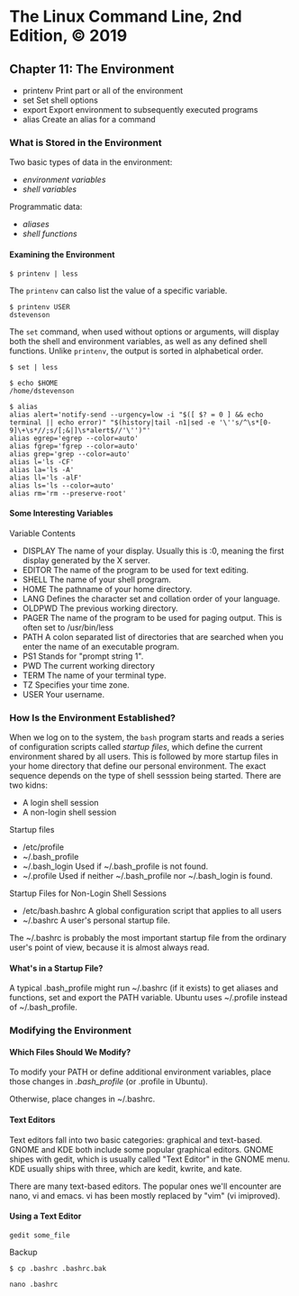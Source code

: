 # The Linux Command Line, 2nd Edition, © 2019

## Chapter 11: The Environment

* printenv Print part or all of the environment
* set Set shell options
* export Export environment to subsequently executed programs
* alias Create an alias for a command

### What is Stored in the Environment

Two basic types of data in the environment:

* _environment variables_
* _shell variables_

Programmatic data:

* _aliases_
* _shell functions_

#### Examining the Environment

`$ printenv | less`

The `printenv` can calso list the value of a specific variable.

```
$ printenv USER
dstevenson
````

The `set` command, when used without options or arguments, will display both the shell and environment variables, 
as well as any defined shell functions. Unlike `printenv`, the output is sorted in alphabetical order.

`$ set | less`

```
$ echo $HOME
/home/dstevenson
```

```
$ alias
alias alert='notify-send --urgency=low -i "$([ $? = 0 ] && echo terminal || echo error)" "$(history|tail -n1|sed -e '\''s/^\s*[0-9]\+\s*//;s/[;&|]\s*alert$//'\'')"'
alias egrep='egrep --color=auto'
alias fgrep='fgrep --color=auto'
alias grep='grep --color=auto'
alias l='ls -CF'
alias la='ls -A'
alias ll='ls -alF'
alias ls='ls --color=auto'
alias rm='rm --preserve-root'
```

#### Some Interesting Variables

Variable Contents
* DISPLAY The name of your display. Usually this is :0, meaning the first display generated by the X server.
* EDITOR The name of the program to be used for text editing.
* SHELL The name of your shell program.
* HOME The pathname of your home directory.
* LANG Defines the character set and collation order of your language.
* OLDPWD The previous working directory.
* PAGER The name of the program to be used for paging output. This is often set to /usr/bin/less
* PATH A colon separated list of directories that are searched when you enter the name of an executable program.
* PS1 Stands for "prompt string 1".
* PWD The current working directory
* TERM The name of your terminal type. 
* TZ Specifies your time zone.
* USER Your username.

### How Is the Environment Established?

When we log on to the system, the `bash` program starts and reads a series of configuration scripts called _startup files_, which define the current environment shared by all users. This is followed by more startup files in your home directory that define our personal environment. The exact sequence depends on the type of shell sesssion being started. There are two kidns:

* A login shell session
* A non-login shell session

Startup files
* /etc/profile
* ~/.bash_profile
* ~/.bash_login Used if ~/.bash_profile is not found.
* ~/.profile Used if neither ~/.bash_profile nor ~/.bash_login is found.

Startup Files for Non-Login Shell Sessions

* /etc/bash.bashrc A global configuration script that applies to all users
* ~/.bashrc A user's personal startup file.

The ~/.bashrc is probably the most important startup file from the ordinary user's point of view, because it is almost always read.

#### What's  in a Startup File?

A typical .bash_profile might run ~/.bashrc (if it exists) to get aliases and functions, set and export the PATH variable. Ubuntu uses ~/.profile instead of ~/.bash_profile.

### Modifying the Environment

#### Which Files Should We Modify?

To modify your PATH or define additional environment variables, place those changes in _.bash_profile_ (or .profile in Ubuntu).

Otherwise, place changes in ~/.bashrc.

#### Text Editors

Text editors fall into two basic categories: graphical and text-based.
GNOME and KDE both include some popular graphical editors.
GNOME shipes with gedit, which is usually called "Text Editor" in the GNOME menu.
KDE usually ships with three, which are kedit, kwrite, and kate.

There are many text-based editors. The popular ones we'll encounter are nano, vi and emacs.
vi has been mostly replaced by "vim" (vi imiproved).

#### Using a Text Editor

`gedit some_file`

Backup

`$ cp .bashrc .bashrc.bak`

`nano .bashrc`



